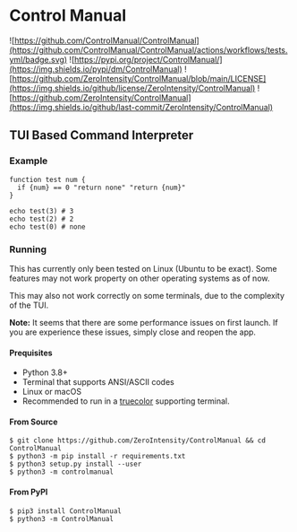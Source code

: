 # Control Manual

![https://github.com/ControlManual/ControlManual](https://github.com/ControlManual/ControlManual/actions/workflows/tests.yml/badge.svg)
![https://pypi.org/project/ControlManual/](https://img.shields.io/pypi/dm/ControlManual)
![https://github.com/ZeroIntensity/ControlManual/blob/main/LICENSE](https://img.shields.io/github/license/ZeroIntensity/ControlManual)
![https://github.com/ZeroIntensity/ControlManual](https://img.shields.io/github/last-commit/ZeroIntensity/ControlManual)

## TUI Based Command Interpreter

### Example

```
function test num {
  if {num} == 0 "return none" "return {num}"
}

echo test(3) # 3
echo test(2) # 2
echo test(0) # none
```

### Running

This has currently only been tested on Linux (Ubuntu to be exact). Some features may not work property on other operating systems as of now.

This may also not work correctly on some terminals, due to the complexity of the TUI.

**Note:** It seems that there are some performance issues on first launch. If you are experience these issues, simply close and reopen the app.

#### Prequisites

- Python 3.8+
- Terminal that supports ANSI/ASCII codes
- Linux or macOS
- Recommended to run in a [truecolor](https://github.com/termstandard/colors) supporting terminal.

#### From Source

```
$ git clone https://github.com/ZeroIntensity/ControlManual && cd ControlManual
$ python3 -m pip install -r requirements.txt
$ python3 setup.py install --user
$ python3 -m controlmanual
```

#### From PyPI

```
$ pip3 install ControlManual
$ python3 -m ControlManual
```
